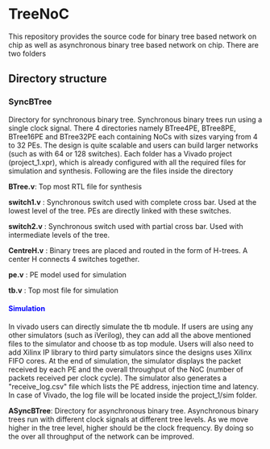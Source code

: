 # TreeNoC

This repository provides the source code for binary tree based network on chip as well as asynchronous binary tree based network on chip.
There are two folders

## Directory structure 

### SyncBTree 

Directory for synchronous binary tree. Synchronous binary trees run using a single clock signal. 
There 4 directories namely BTree4PE, BTree8PE, BTree16PE and BTree32PE each containing NoCs with sizes varying from 4 to 32 PEs.
The design is quite scalable and users can build larger networks (such as with 64 or 128 switches).
Each folder has a Vivado project (project_1.xpr), which is already configured with all the required files for simulation and synthesis.
Following are the files inside the directory

**BTree.v**: Top most RTL file for synthesis

**switch1.v** : Synchronous switch used with complete cross bar. Used at the lowest level of the tree. PEs are directly linked with these switches.

**switch2.v** : Synchronous switch used with partial cross bar. Used with intermediate levels of the tree.

**CentreH.v** : Binary trees are placed and routed in the form of H-trees. A center H connects 4 switches together.

**pe.v** : PE model used for simulation

**tb.v** : Top most file for simulation

#### <span style="color:blue">Simulation</span>

In vivado users can directly simulate the tb module. If users are using any other simulators (such as iVerilog), they can add all the above mentioned files to the simulator 
and choose tb as top module. Users will also need to add Xilinx IP library to third party simulators since the designs uses Xilinx FIFO cores.
At the end of simulation, the simulator displays the packet received by each PE and the overall throughput of the NoC (number of packets received per clock cycle).
The simulator also generates a "receive_log.csv" file which lists the PE address, injection time and latency.
In case of Vivado, the log file will be located inside the project_1/sim folder. 

**ASyncBTree**: Directory for asynchronous binary tree. Asynchronous binary trees run with different clock signals at different tree levels.
As we move higher in the tree level, higher should be the clock frequency. By doing so the over all throughput of the network can be improved.


